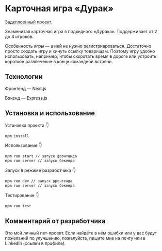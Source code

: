 # Карточная игра «Дурак»

[Задеплоенный проект.](durak-production-1087.up.railway.app)

Знаменитая карточная игра в подкидного «Дурака». Поддерживает от 2 до 4 игроков.

Особенность игры — в ней не нужно регистриароваться. Достаточно просто создать игру и кинуть ссылку товарищам. Поэтому игру удобно использовать, например, чтобы скоротать время в дороге или устроить короткое развлечение в конце командной встречи.

## Технологии

Фронтенд — Next.js

Бэкенд — Express.js

## Установка и использование

Установка проекта 👇
```bash
npm install
```

Использование 👇
```bash
npm run start // запуск фронтенда
npm run server // запуск бэкенда
```

Запуск в режиме разработчика 👇
```bash
npm run dev // запуск фронтенда
npm run server // запуск бэкенда
```

Тестирование 👇
```bash
npm run test
```

## Комментарий от разработчика

Это мой личный пет-проект. Если найдёте в нём ошибки или у вас будут пожеланий по улучшению, пожалуйста, пишите мне на почту или в LinkedIn (ссылки в профиле).
